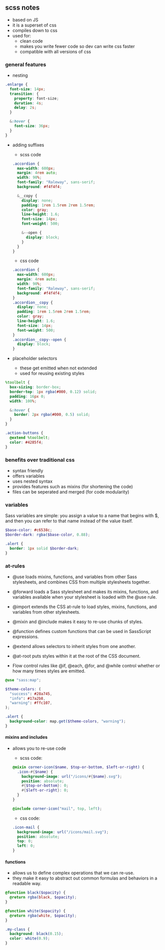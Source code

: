 ## scss notes

- based on JS
- it is a superset of css
- compiles down to css
- used for:
  - clean code
  - makes you write fewer code so dev can write css faster
  - compatible with all versions of css

### general features

- nesting

```scss
.enlarge {
  font-size: 14px;
  transition: {
    property: font-size;
    duration: 4s;
    delay: 2s;
  }

  &:hover {
    font-size: 36px;
  }
}
```

- adding suffixes

  - scss code

  ```scss
  .accordion {
    max-width: 600px;
    margin: 4rem auto;
    width: 90%;
    font-family: "Raleway", sans-serif;
    background: #f4f4f4;

    &__copy {
      display: none;
      padding: 1rem 1.5rem 2rem 1.5rem;
      color: gray;
      line-height: 1.6;
      font-size: 14px;
      font-weight: 500;

      &--open {
        display: block;
      }
    }
  }
  ```

  - css code

  ```css
  .accordion {
    max-width: 600px;
    margin: 4rem auto;
    width: 90%;
    font-family: "Raleway", sans-serif;
    background: #f4f4f4;
  }
  .accordion__copy {
    display: none;
    padding: 1rem 1.5rem 2rem 1.5rem;
    color: gray;
    line-height: 1.6;
    font-size: 14px;
    font-weight: 500;
  }
  .accordion__copy--open {
    display: block;
  }
  ```

- placeholder selectors
  - these get emitted when not extended
  - used for reusing existing styles

```scss
%toolbelt {
  box-sizing: border-box;
  border-top: 1px rgba(#000, 0.12) solid;
  padding: 16px 0;
  width: 100%;

  &:hover {
    border: 2px rgba(#000, 0.5) solid;
  }
}

.action-buttons {
  @extend %toolbelt;
  color: #4285f4;
}
```

### benefits over traditional css

- syntax friendly
- offers variables
- uses nested syntax
- provides features such as mixins (for shortening the code)
- files can be seperated and merged (for code modularity)

### variables

Sass variables are simple: you assign a value to a name that begins with $, and then you can refer to that name instead of the value itself.

```scss
$base-color: #c6538c;
$border-dark: rgba($base-color, 0.88);

.alert {
  border: 1px solid $border-dark;
}
```

### at-rules

- @use loads mixins, functions, and variables from other Sass stylesheets, and combines CSS from multiple stylesheets together.

- @forward loads a Sass stylesheet and makes its mixins, functions, and variables available when your stylesheet is loaded with the @use rule.

- @import extends the CSS at-rule to load styles, mixins, functions, and variables from other stylesheets.

- @mixin and @include makes it easy to re-use chunks of styles.

- @function defines custom functions that can be used in SassScript expressions.

- @extend allows selectors to inherit styles from one another.

- @at-root puts styles within it at the root of the CSS document.

- Flow control rules like @if, @each, @for, and @while control whether or how many times styles are emitted.

```scss
@use "sass:map";

$theme-colors: (
  "success": #28a745,
  "info": #17a2b8,
  "warning": #ffc107,
);

.alert {
  background-color: map.get($theme-colors, "warning");
}
```

#### mixins and includes

- allows you to re-use code

  - scss code:

  ```scss
  @mixin corner-icon($name, $top-or-bottom, $left-or-right) {
    .icon-#{$name} {
      background-image: url("/icons/#{$name}.svg");
      position: absolute;
      #{$top-or-bottom}: 0;
      #{$left-or-right}: 0;
    }
  }

  @include corner-icon("mail", top, left);
  ```

  - css code:

  ```css
  .icon-mail {
    background-image: url("/icons/mail.svg");
    position: absolute;
    top: 0;
    left: 0;
  }
  ```

#### functions

- allows us to define complex operations that we can re-use.
- they make it easy to abstract out common formulas and behaviors in a readable way.

```scss
@function black($opacity) {
  @return rgba(black, $opacity);
}

@function white($opacity) {
  @return rgba(white, $opacity);
}

.my-class {
  background: black(0.15);
  color: white(0.9);
}
```

